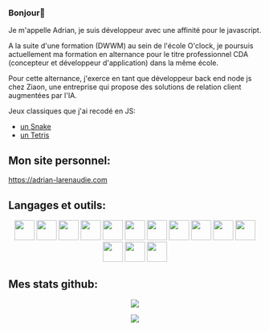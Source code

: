 ### Bonjour👋

<p>
Je m'appelle Adrian, je suis développeur avec une affinité pour le javascript.
</p>
<p>
A la suite d'une formation (DWWM) au sein de l'école O'clock, je poursuis actuellement ma formation en alternance pour le titre professionnel CDA (concepteur et développeur d'application) dans la même école.
</p>
<p>
Pour cette alternance, j'exerce en tant que développeur back end node js chez Ziaon, une entreprise qui propose des solutions de relation client augmentées par l'IA.
</p>
Jeux classiques que j'ai recodé en JS:
<ul>
 <li><a href="https://jormungand-game-adrian.surge.sh/">un Snake</a></li>
 <li><a href="https://tetris-game-adrian.surge.sh/">un Tetris</a></li>
</ul>
</p>

## Mon site personnel:

https://adrian-larenaudie.com

## Langages et outils:

<p align="center">
 <img style="width:40px;" src="https://cdn.jsdelivr.net/gh/devicons/devicon/icons/vscode/vscode-original.svg" />
 <img style="width:40px;" src="https://cdn.jsdelivr.net/gh/devicons/devicon/icons/html5/html5-original.svg" />
 <img style="width:40px;" src="https://cdn.jsdelivr.net/gh/devicons/devicon/icons/css3/css3-original.svg" />
 <img style="width:40px;" src="https://cdn.jsdelivr.net/gh/devicons/devicon/icons/javascript/javascript-plain.svg" />
 <img style="width:40px;" src="https://cdn.jsdelivr.net/gh/devicons/devicon/icons/mysql/mysql-original-wordmark.svg" />
 <img style="width:40px;" src="https://cdn.jsdelivr.net/gh/devicons/devicon/icons/git/git-original.svg" />           
 <img style="width:40px;" src="https://cdn.jsdelivr.net/gh/devicons/devicon/icons/php/php-plain.svg" />
 <img style="width:40px;" src="https://cdn.jsdelivr.net/gh/devicons/devicon/icons/bootstrap/bootstrap-original.svg" />
 <img style="width:40px;" src="https://cdn.jsdelivr.net/gh/devicons/devicon/icons/sass/sass-original.svg" />
 <img style="width:40px;" src="https://cdn.jsdelivr.net/gh/devicons/devicon/icons/react/react-original-wordmark.svg" />
 <img style="width:40px;" src="https://cdn.jsdelivr.net/gh/devicons/devicon/icons/redux/redux-original.svg" />
 <img style="width:40px;" src="https://cdn.jsdelivr.net/gh/devicons/devicon/icons/nodejs/nodejs-original.svg" />
 <img style="width:40px;" src="https://cdn.jsdelivr.net/gh/devicons/devicon/icons/laravel/laravel-plain-wordmark.svg" />
 <img style="width:40px;" src="https://cdn.jsdelivr.net/gh/devicons/devicon/icons/vuejs/vuejs-original.svg" />
                 
</p>

## Mes stats github:
         
<p align="center">
  <a href="https://github.com/anuraghazra/github-readme-stats">
    <img align="center" src="https://github-readme-stats.vercel.app/api?username=Adrian-Larenaudie&count_private=true&show_icons=true&theme=synthwave">
  </a>
</p>    

<p align="center">
  <a href="https://github.com/adrian-larenaudie/github-readme-stats">
    <img align="center" src="https://github-readme-stats.vercel.app/api/top-langs/?username=Adrian-Larenaudie&theme=dark&count_private=true&show_icons=true&langs_count=10&layout=compact">
  </a>
</p>
